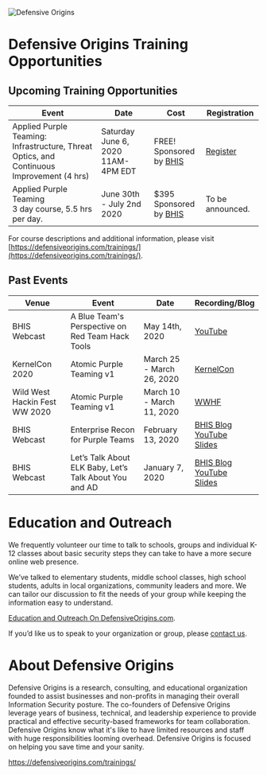 
![Defensive Origins](https://defensiveorigins.com/wp-content/uploads/2020/05/defensive-origins-header-6-1536x760.png)
# Defensive Origins Training Opportunities 

## Upcoming Training Opportunities
| Event                                    | Date                               | Cost                                     | Registration                             |
|------------------------------------------|------------------------------------|------------------------------------------|------------------------------------------|
| Applied Purple Teaming: Infrastructure, Threat Optics, and Continuous Improvement (4 hrs) | Saturday June 6, 2020 11AM-4PM EDT | FREE!<br>Sponsored by [BHIS](https://www.blackhillsinfosec.com/) | [Register](https://register.gotowebinar.com/register/7632358227918317070?source=kidogh) |
| Applied Purple Teaming<br>3 day course, 5.5 hrs per day.<br> | June 30th - July 2nd 2020              | $395<br>Sponsored by [BHIS](https://www.blackhillsinfosec.com/) | To be announced.                         |

For course descriptions and additional information, please visit [https://defensiveorigins.com/trainings/](https://defensiveorigins.com/trainings/).

## Past Events
| Venue                         | Event                                    | Date                       | Recording/Blog                           |
|-------------------------------|------------------------------------------|----------------------------|------------------------------------------|
| BHIS Webcast                  | A Blue Team's Perspective on Red Team Hack Tools | May 14th, 2020             | [YouTube](https://www.youtube.com/watch?v=0mIN2OU5hQE) |
| KernelCon 2020                | Atomic Purple Teaming v1                 | March 25 - March  26, 2020 | [KernelCon](https://kernelcon.org/)      |
| Wild West Hackin Fest WW 2020 | Atomic Purple Teaming v1                 | March 10 - March 11, 2020  | [WWHF](https://wildwesthackinfest.com/)  |
| BHIS Webcast                  | Enterprise Recon for Purple Teams        | February 13, 2020          | [BHIS Blog](https://www.blackhillsinfosec.com/webcast-enterprise-recon-for-purple-teams/)<br>[YouTube](https://www.youtube.com/watch?v=5c4KHB8dZMw)<br>[Slides](https://activecountermeasures.com/presentations) |
| BHIS Webcast                  | Let’s Talk About ELK Baby, Let’s Talk About You and AD | January 7, 2020            | [BHIS Blog](https://www.blackhillsinfosec.com/webcast-lets-talk-about-elk-baby-lets-talk-about-you-and-ad/)<br>[YouTube](https://www.youtube.com/watch?v=c0qOmu3pChc)<br>[Slides](https://www.activecountermeasures.com/acm-bhis-presentations/) |

# Education and Outreach 
We frequently volunteer our time to talk to schools, groups and individual K-12 classes about basic security steps they can take to have a more secure online web presence. 

We’ve talked to elementary students, middle school classes, high school students, adults in local organizations, community leaders and more. We can tailor our discussion to fit the needs of your group while keeping the information easy to understand. 

[Education and Outreach On DefensiveOrigins.com](https://defensiveorigins.com/resources/).

If you’d like us to speak to your organization or group, please [contact us](https://defensiveorigins.com/contact/).

# About Defensive Origins

Defensive Origins is a research, consulting, and educational organization founded to assist businesses and non-profits in managing their overall Information Security posture.  The co-founders of Defensive Origins leverage years of business, technical, and leadership experience to provide practical and effective security-based frameworks for team collaboration. Defensive Origins know what it's like to have limited resources and staff with huge responsibilities looming overhead.  Defensive Origins is focused on helping you save time and your sanity.



https://defensiveorigins.com/trainings/
